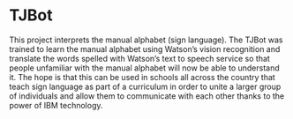 # TJBot
This project interprets the manual alphabet (sign language). The TJBot was trained to learn the manual alphabet using Watson’s vision recognition and translate the words spelled with Watson’s text to speech service so that people unfamiliar with the manual alphabet will now be able to understand it. The hope is that this can be used in schools all across the country that teach sign language as part of a curriculum in order to unite a larger group of individuals and allow them to communicate with each other thanks to the power of IBM technology.
